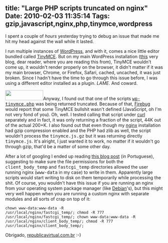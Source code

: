 title: "Large PHP scripts truncated on nginx"
Date: 2010-02-03 11:35:14
Tags: gzip,javascript,nginx,php,tinymce,wordpress
---
I spent a couple of <em>hours</em> yesterday trying to debug an issue that made me hit my head against the wall while it lasted.

I run multiple instances of <a href="http://wordpress.org">WordPress</a>, and with it, comes a nice little editor bundled called <a href="http://tinymce.moxiecode.com/">TinyMCE</a>. But on my main WordPress installation (<a href="http://stereonaut.net">this</a> very blog, dear reader, where you are reading this from), TinyMCE wouldn't come up, it wouldn't render properly on the browser, it didn't matter if it was my main browser, Chrome, or Firefox, Safari, cached, uncached, it was just broken. Since I hadn't have the time to go through this issue before, I was using a different editor installed as a plugin. <em>LAME</em>. And coward.

<img class="alignright size-full wp-image-1113" title="nginx" src="http://damog.net/old/stereonaut/2010/02/nginx.gif" alt="" width="121" height="32" />Anyway, I found out that one of the scripts <a href="http://phpxref.ftwr.co.uk/wordpress/nav.html?wp-includes/js/tinymce/wp-tinymce.php.html"><tt>wp-tinymce.php</tt></a> was being returned truncated. Because of that, <a href="http://getfirebug.com/">Firebug</a> would report that some TinyMCE bullshit wasn't defined (JavaScript, oh I'm not very fond of you). Oh, well. I tested calling that script under <a href="http://curl.haxx.se/">curl</a> separately and in fact, it was only returning a fraction of the script, 44K out of the actual 200+K. I also found out that even though my <a href="http://nginx.org/">nginx</a> installation had gzip compression enabled and the PHP had zlib as well, the script wouldn't process the <tt>tinymce.js.gz</tt> but it was returning directly <tt>tinymce.js</tt>. It's alright, I just wanted it to work, no matter if it wouldn't go through gzip, that'd be a matter of some other day.

After a lot of googling I ended up reading <a href="http://www.republicavirtual.com.br/blog/2009/11/03/nginx-truncate-php/">this blog post</a> (in Portuguese), suggesting to make sure the file permissions for both the <tt>client_body_temp</tt> and <tt>fastcgi_temp</tt> directories allowed the user running nginx (<tt>www-data</tt> in my case) to write in them. Apparently large scripts would start writing to disk on them temporarily while processing the shit. Of course, you wouldn't have this issue if you are running an nginx from your operating system package manager (like <a href="http://packages.debian.org/search?keywords=nginx">Debian</a>'s), but this might very well happen when you are running a custom nginx with separate modules and all sorts of crap on top of it:

<code lang="bash">chown www-data:www-data -R /usr/local/nginx/fastcgi_temp/;
chmod -R 777 /usr/local/nginx/fastcgi_temp/;
chown www-data:www-data -R /usr/local/nginx/client_body_temp/;
chmod -R 777 /usr/local/nginx/client_body_temp/;</code>

Obrigado, <a href="http://www.republicavirtual.com.br/blog/">republicavirtual.com.br</a> :-)